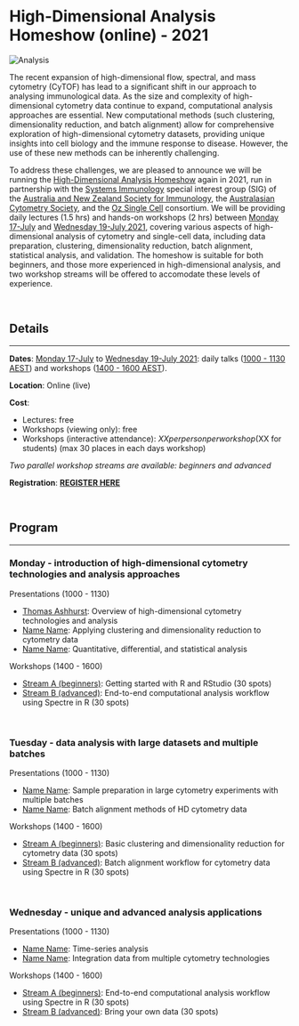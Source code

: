# High-Dimensional Analysis Homeshow (online) - 2021

![Analysis](https://raw.githubusercontent.com/tomashhurst/tomashhurst.github.io/master/images/Clusters%20wide.png)

The recent expansion of high-dimensional flow, spectral, and mass cytometry (CyTOF) has lead to a significant shift in our approach to analysing immunological data. As the size and complexity of high-dimensional cytometry data continue to expand, computational analysis approaches are essential. New computational methods (such clustering, dimensionality reduction, and batch alignment) allow for comprehensive exploration of high-dimensional cytometry datasets, providing unique insights into cell biology and the immune response to disease. However, the use of these new methods can be inherently challenging.

To address these challenges, we are pleased to announce we will be running the [High-Dimensional Analysis Homeshow](https://immunedynamics.io/homeshow/) again in 2021, run in partnership with the [Systems Immunology]() special interest group (SIG) of the [Australia and New Zealand Society for Immunology](), the [Australasian Cytometry Society](), and the [Oz Single Cell]() consortium. We will be providing daily lectures (1.5 hrs) and hands-on workshops (2 hrs) between [Monday 17-July]() and [Wednesday 19-July 2021](), covering various aspects of high-dimensional analysis of cytometry and single-cell data, including data preparation, clustering, dimensionality reduction, batch alignment, statistical analysis, and validation. The homeshow is suitable for both beginners, and those more experienced in high-dimensional analysis, and two workshop streams will be offered to accomodate these levels of experience.

<br />

## Details

---

**Dates**: [Monday 17-July]() to [Wednesday 19-July 2021](): daily talks ([1000 - 1130 AEST]()) and workshops ([1400 - 1600 AEST]()).

**Location**: Online (live)

**Cost**: 
- Lectures: free
- Workshops (viewing only): free
- Workshops (interactive attendance): $XX per person per workshop ($XX for students) (max 30 places in each days workshop)

*Two parallel workshop streams are available: beginners and advanced*

**Registration**: **[REGISTER HERE]()**

<br />

## Program

---

### Monday - introduction of high-dimensional cytometry technologies and analysis approaches

Presentations (1000 - 1130)

- [Thomas Ashhurst](https://immunedynamics.io/thomas-ashhurst/): Overview of high-dimensional cytometry technologies and analysis 
- [Name Name](): Applying clustering and dimensionality reduction to cytometry data
- [Name Name](): Quantitative, differential, and statistical analysis

Workshops (1400 - 1600)

- [Stream A (beginners)](): Getting started with R and RStudio (30 spots)
- [Stream B (advanced)](): End-to-end computational analysis workflow using Spectre in R (30 spots)

<br />

### Tuesday - data analysis with large datasets and multiple batches

Presentations (1000 - 1130)

- [Name Name](): Sample preparation in large cytometry experiments with multiple batches
- [Name Name](): Batch alignment methods of HD cytometry data

Workshops (1400 - 1600)

- [Stream A (beginners)](): Basic clustering and dimensionality reduction for cytometry data (30 spots)
- [Stream B (advanced)](): Batch alignment workflow for cytometry data using Spectre in R (30 spots)

<br />


### Wednesday - unique and advanced analysis applications

Presentations (1000 - 1130)

- [Name Name](): Time-series analysis
- [Name Name](): Integration data from multiple cytometry technologies

Workshops (1400 - 1600)

- [Stream A (beginners)](): End-to-end computational analysis workflow using Spectre in R (30 spots)
- [Stream B (advanced)](): Bring your own data (30 spots)

<br />

